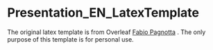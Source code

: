 # Presentation_EN_LatexTemplate

The original latex template is from Overleaf [Fabio Pagnotta](https://www.overleaf.com/latex/templates/unicamth-theme-for-beamer-english-version/dkzqgtvfwpqz) . 
The only purpose of this template is for personal use.
